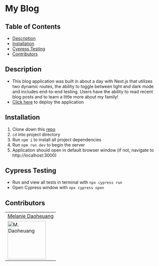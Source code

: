 # My Blog 

## Table of Contents
* [Description](#description)
* [Installation](#installation)
* [Cypress Testing](#cypress)
* [Contributors](#contributors) 

## Description
 - This blog application was built in about a day with Next.js that utilizes two dynamic routes, the ability to toggle between light and dark mode and includes end-to-end testing. Users have the ability to read recent blog posts and to learn a little more about my family! 
 - [Click here](https://nextjs-blog-roan-seven.vercel.app/) to deploy the application

## Installation
1. Clone down this [repo](https://github.com/Gifty-capstone/gifty-frontend)
2. `cd` into project directory
3. Run `npm i` to install all project dependencies
4. Run `npm run dev` to begin the server
5. Application should open in default browser window (if not, navigate to http://localhost:3000)

<a name="cypress"></a>
## Cypress Testing 
- Run and view all tests in terminal with `npx cypress run`
- Open Cypress window with `npx cypress open`

## Contributors
<table>
    <tr>
        <td><a href="https://github.com/daomeow">Melanie Daoheuang</td>
    </tr>
    <tr>
      <td><img src="https://avatars.githubusercontent.com/u/72346536?v=4" alt="M. Daoheuang" width="125" height="auto" /></td>
</table>

